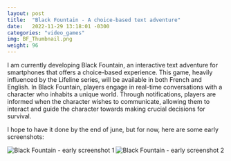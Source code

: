 ```yaml
---
layout: post
title:  "Black Fountain - A choice-based text adventure"
date:   2022-11-29 13:18:01 -0300
categories: "video_games"
img: BF_Thumbnail.png
weight: 96
---
```

I am currently developing Black Fountain, an interactive text adventure for smartphones that offers a choice-based experience. This game, heavily influenced by the Lifeline series, will be available in both French and English. In Black Fountain, players engage in real-time conversations with a character who inhabits a unique world. Through notifications, players are informed when the character wishes to communicate, allowing them to interact and guide the character towards making crucial decisions for survival.

I hope to have it done by the end of june, but for now, here are some early screenshots:

![Black Fountain - early screenshot 1](https://dekadisk.gitlab.io/assets/Screenshot_1.png)
![Black Fountain - early screenshot 2](https://dekadisk.gitlab.io/assets/BF_Screenshot.png)
